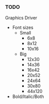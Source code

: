 ### TODO

Graphics Driver
- Font sizes
    - Small
        - 6x8
        - 8x12
        - 10x16
    - Big
        - 12x30
        - 14x36
        - 16x42
        - 20x52
        - 24x64
        - 30x80
        - 44x120
- Bold/Italic/Both
